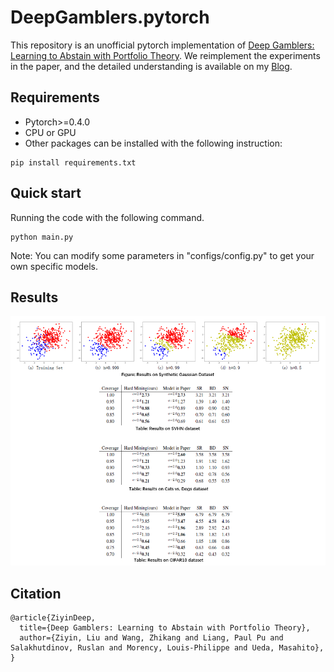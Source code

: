 # DeepGamblers.pytorch

This repository is an unofficial pytorch implementation of 
[Deep Gamblers: Learning to Abstain with Portfolio Theory](https://arxiv.org/abs/1907.00208).
We reimplement the experiments in the paper, and the detailed understanding is available on my [Blog](https://www.cnblogs.com/CZiFan/p/12676577.html).

## Requirements
- Pytorch>=0.4.0
- CPU or GPU
- Other packages can be installed with the following instruction:
```
pip install requirements.txt
```
  
## Quick start
Running the code with the following command.
```
python main.py
```
Note: You can modify some parameters in "configs/config.py" to get your own specific models.

## Results
![result1](pic/pic.png)
## Citation
```
@article{ZiyinDeep,
  title={Deep Gamblers: Learning to Abstain with Portfolio Theory},
  author={Ziyin, Liu and Wang, Zhikang and Liang, Paul Pu and Salakhutdinov, Ruslan and Morency, Louis-Philippe and Ueda, Masahito},
}
```